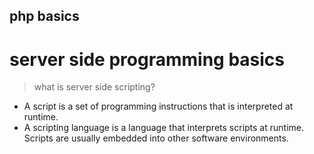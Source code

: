 ## php basics

# server side programming basics

> what is server side scripting?

- A script is a set of programming instructions that is interpreted at runtime.
- A scripting language is a language that interprets scripts at runtime. Scripts are usually embedded into other software environments.
